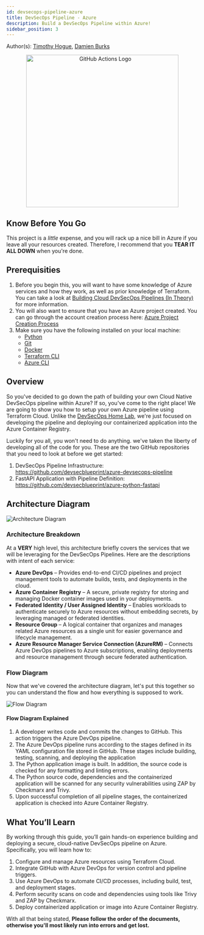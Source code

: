 ```yaml
---
id: devsecops-pipeline-azure
title: DevSecOps Pipeline - Azure
description: Build a DevSecOps Pipeline within Azure!
sidebar_position: 3
---
```


Author(s): [Timothy Hogue], [Damien Burks]

<!-- markdownlint-disable MD033 -->
<p align="center">
   <img src="/img/projects/devsecops-pipeline-azure/azure_logo.png" alt="GitHub Actions Logo" width="400" />
</p>

## Know Before You Go

This project is a _little_ expense, and you will rack up a nice bill in Azure if you leave all your resources created. Therefore, I recommend that you **TEAR IT ALL DOWN** when you're done.

## Prerequisities

1. Before you begin this, you will want to have some knowledge of Azure services and how they work, as well as prior knowledge of Terraform. You can take a look at [Building Cloud DevSecOps Pipelines (In Theory)](../../blueprint/devsecops/implementing-cloud-devsecops.md#other-infrastructure-as-code-iac-languages) for more information.
1. You will also want to ensure that you have an Azure project created. You can go through the account creation process here: [Azure Project Creation Process](https://azure.microsoft.com/en-us/pricing/purchase-options/azure-account)
1. Make sure you have the following installed on your local machine:
   - [Python](https://www.python.org/downloads/)
   - [Git](https://git-scm.com/downloads)
   - [Docker](https://docs.docker.com/engine/install/)
   - [Terraform CLI](https://developer.hashicorp.com/terraform/install)
   - [Azure CLI](https://learn.microsoft.com/en-us/cli/azure/install-azure-cli?view=azure-cli-latest)

## Overview

So you've decided to go down the path of building your own Cloud Native DevSecOps pipeline within Azure? If so, you've come to the right place! We are going to show you how to setup your own Azure pipeline using Terraform Cloud. Unlike the [DevSecOps Home Lab](../devsecops-home-lab/index.md), we're just focused on developing the pipeline and deploying our containerized application into the Azure Container Registry.

Luckily for you all, you won't need to do anything. we've taken the liberty of developing all of the code for you. These are the two GitHub repositories that you need to look at before we get started:

1. DevSecOps Pipeline Infrastructure: https://github.com/devsecblueprint/azure-devsecops-pipeline
1. FastAPI Application with Pipeline Definition: https://github.com/devsecblueprint/azure-python-fastapi

## Architecture Diagram

![Architecture Diagram](/img/projects/devsecops-pipeline-azure/architecture.drawio.svg)

### Architecture Breakdown

At a **VERY** high level, this architecture briefly covers the services that we will be leveraging for the DevSecOps Pipelines. Here are the descriptions with intent of each service:

- **Azure DevOps** – Provides end-to-end CI/CD pipelines and project management tools to automate builds, tests, and deployments in the cloud.
- **Azure Container Registry** – A secure, private registry for storing and managing Docker container images used in your deployments.
- **Federated Identity / User Assigned Identity** – Enables workloads to authenticate securely to Azure resources without embedding secrets, by leveraging managed or federated identities.
- **Resource Group** – A logical container that organizes and manages related Azure resources as a single unit for easier governance and lifecycle management.
- **Azure Resource Manager Service Connection (AzureRM)** – Connects Azure DevOps pipelines to Azure subscriptions, enabling deployments and resource management through secure federated authentication.

### Flow Diagram

Now that we've covered the architecture diagram, let's put this together so you can understand the flow and how everything is supposed to work.

![Flow Diagram](/img/projects/devsecops-pipeline-azure/flow.drawio.svg)

#### Flow Diagram Explained

1. A developer writes code and commits the changes to GitHub. This action triggers the Azure DevOps pipeline.
1. The Azure DevOps pipeline runs according to the stages defined in its YAML configuration file stored in GitHub. These stages include building, testing, scanning, and deploying the application
1. The Python application image is built. In addition, the source code is checked for any formatting and linting errors.
1. The Python source code, dependencies and the containerized application will be scanned for any security vulnerabilities using ZAP by Checkmarx and Trivy.
1. Upon successful completion of all pipeline stages, the containerized application is checked into Azure Container Registry.

## What You’ll Learn

By working through this guide, you’ll gain hands-on experience building and deploying a secure, cloud-native DevSecOps pipeline on Azure. Specifically, you will learn how to:

1. Configure and manage Azure resources using Terraform Cloud.
1. Integrate GitHub with Azure DevOps for version control and pipeline triggers.
1. Use Azure DevOps to automate CI/CD processes, including build, test, and deployment stages.
1. Perform security scans on code and dependencies using tools like Trivy and ZAP by Checkmarx.
1. Deploy containerized application or image into Azure Container Registry.

With all that being stated, **Please follow the order of the documents, otherwise you'll most likely run into errors and get lost.**

[Damien Burks]: https://damienjburks.com
[Timothy Hogue]: https://www.linkedin.com/in/timothy-hogue/
